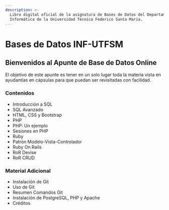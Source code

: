 ```yaml
---
description: >-
  Libro digital oficial de la asignatura de Bases de Datos del Departamento de
  Informática de la Universidad Técnica Federico Santa María.
---
```


# Bases de Datos INF-UTFSM

## Bienvenidos al Apunte de Base de Datos Online

El objetivo de este apunte es tener en un solo lugar toda la materia vista en ayudantías en cápsulas para que puedan ser revisitadas con facilidad.

### Contenidos

* Introducción a SQL
* SQL Avanzado
* HTML, CSS y Bootstrap
* PHP
* PHP: Un ejemplo
* Sesiones en PHP
* Ruby
* Patrón Modelo-Vista-Controlador
* Ruby On Rails
* RoR Devise
* RoR CRUD

### Material Adicional

* Instalación de Git
* Uso de Git
* Resumen Comandos Git
* Instalación de PostgreSQL, PHP y Apache
* Créditos


